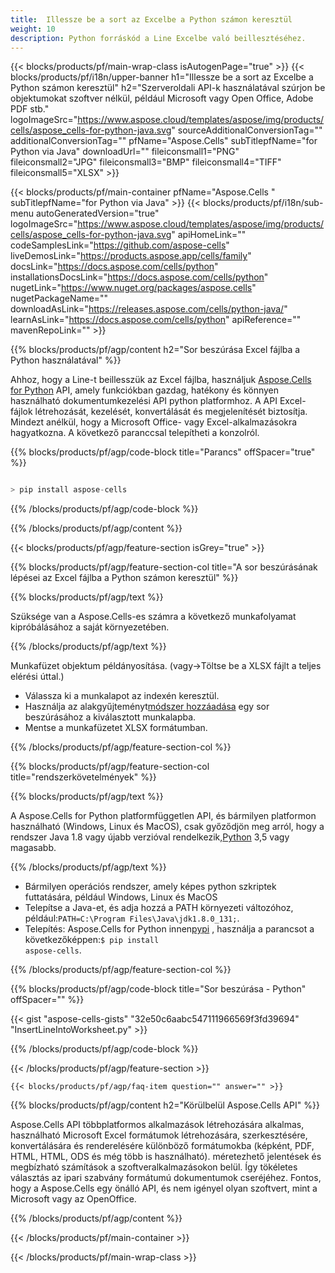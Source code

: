 ```yaml
---
title:  Illessze be a sort az Excelbe a Python számon keresztül
weight: 10
description: Python forráskód a Line Excelbe való beillesztéséhez.
---
```

{{< blocks/products/pf/main-wrap-class isAutogenPage="true" >}}
{{< blocks/products/pf/i18n/upper-banner h1="Illessze be a sort az Excelbe a Python számon keresztül" h2="Szerveroldali API-k használatával szúrjon be objektumokat szoftver nélkül, például Microsoft vagy Open Office, Adobe PDF stb." logoImageSrc="https://www.aspose.cloud/templates/aspose/img/products/cells/aspose_cells-for-python-java.svg" sourceAdditionalConversionTag="" additionalConversionTag="" pfName="Aspose.Cells" subTitlepfName="for Python via Java" downloadUrl="" fileiconsmall1="PNG" fileiconsmall2="JPG" fileiconsmall3="BMP" fileiconsmall4="TIFF" fileiconsmall5="XLSX" >}}

{{< blocks/products/pf/main-container pfName="Aspose.Cells " subTitlepfName="for Python via Java" >}}
{{< blocks/products/pf/i18n/sub-menu autoGeneratedVersion="true" logoImageSrc="https://www.aspose.cloud/templates/aspose/img/products/cells/aspose_cells-for-python-java.svg" apiHomeLink="" codeSamplesLink="https://github.com/aspose-cells" liveDemosLink="https://products.aspose.app/cells/family" docsLink="https://docs.aspose.com/cells/python" installationsDocsLink="https://docs.aspose.com/cells/python" nugetLink="https://www.nuget.org/packages/aspose.cells" nugetPackageName="" downloadAsLink="https://releases.aspose.com/cells/python-java/" learnAsLink="https://docs.aspose.com/cells/python" apiReference="" mavenRepoLink="" >}}

{{% blocks/products/pf/agp/content h2="Sor beszúrása Excel fájlba a Python használatával" %}}

 Ahhoz, hogy a Line-t beillesszük az Excel fájlba, használjuk
 [Aspose.Cells for Python](https://pypi.org/project/aspose-cells/) 
 API, amely funkciókban gazdag, hatékony és könnyen használható dokumentumkezelési API python platformhoz. A API Excel-fájlok létrehozását, kezelését, konvertálását és megjelenítését biztosítja. Mindezt anélkül, hogy a Microsoft Office- vagy Excel-alkalmazásokra hagyatkozna. A következő paranccsal telepítheti a konzolról.

{{% blocks/products/pf/agp/code-block title="Parancs" offSpacer="true" %}}

```cs

> pip install aspose-cells

```

{{% /blocks/products/pf/agp/code-block %}}

{{% /blocks/products/pf/agp/content %}}

{{< blocks/products/pf/agp/feature-section isGrey="true" >}}

{{% blocks/products/pf/agp/feature-section-col title="A sor beszúrásának lépései az Excel fájlba a Python számon keresztül" %}}

{{% blocks/products/pf/agp/text %}}

Szüksége van a Aspose.Cells-es számra a következő munkafolyamat kipróbálásához a saját környezetében.

{{% /blocks/products/pf/agp/text %}}

Munkafüzet objektum példányosítása. (vagy->Töltse be a XLSX fájlt a teljes elérési úttal.)
+ Válassza ki a munkalapot az indexén keresztül.
 + Használja az alakgyűjteményt[módszer hozzáadása](https://reference.aspose.com/cells/java/com.aspose.cells/shapecollection#addLine(int,%20int,%20int,%20int,%20int,%20int)) egy sor beszúrásához a kiválasztott munkalapba.
+ Mentse a munkafüzetet XLSX formátumban.

{{% /blocks/products/pf/agp/feature-section-col %}}

{{% blocks/products/pf/agp/feature-section-col title="rendszerkövetelmények" %}}

{{% blocks/products/pf/agp/text %}}

 A Aspose.Cells for Python platformfüggetlen API, és bármilyen platformon használható (Windows, Linux és MacOS), csak győződjön meg arról, hogy a rendszer Java 1.8 vagy újabb verzióval rendelkezik,[Python](https://www.python.org/downloads/) 3,5 vagy magasabb.
 
{{% /blocks/products/pf/agp/text %}}

-  Bármilyen operációs rendszer, amely képes python szkriptek futtatására, például Windows, Linux és MacOS
-  Telepítse a Java-et, és adja hozzá a PATH környezeti változóhoz, például:<code>PATH=C:\Program Files\Java\jdk1.8.0_131;</code>.
-  Telepítés: Aspose.Cells for Python innen<a href="https://pypi.org/project/aspose-cells/">pypi</a> , használja a parancsot a következőképpen:<code>$ pip install aspose-cells</code>.

{{% /blocks/products/pf/agp/feature-section-col %}}

{{% blocks/products/pf/agp/code-block title="Sor beszúrása - Python" offSpacer="" %}}

{{< gist "aspose-cells-gists" "32e50c6aabc547111966569f3fd39694" "InsertLineIntoWorksheet.py" >}}

{{% /blocks/products/pf/agp/code-block %}}

{{< /blocks/products/pf/agp/feature-section >}}

    {{< blocks/products/pf/agp/faq-item question="" answer="" >}}
 

<!-- aboutfile Starts -->

{{% blocks/products/pf/agp/content h2="Körülbelül Aspose.Cells API" %}}

Aspose.Cells API többplatformos alkalmazások létrehozására alkalmas, használható Microsoft Excel formátumok létrehozására, szerkesztésére, konvertálására és renderelésére különböző formátumokba (képként, PDF, HTML, HTML, ODS és még több is használható). méretezhető jelentések és megbízható számítások a szoftveralkalmazásokon belül. Így tökéletes választás az ipari szabvány formátumú dokumentumok cseréjéhez. Fontos, hogy a Aspose.Cells egy önálló API, és nem igényel olyan szoftvert, mint a Microsoft vagy az OpenOffice.

{{% /blocks/products/pf/agp/content %}}



<!-- aboutfile Ends -->
<!--
{{< blocks/products/pf/agp/other-supported-section title="Other Supported Splitting Formats" subTitle="Using C#, One can also split large file into chunks of many other file formats including." >}}

{{< blocks/products/pf/agp/other-supported-section-item href="https://products.aspose.com/cells/net/splitter/ods/" name="ODS" description="OpenDocument Spreadsheet File" >}}
{{< blocks/products/pf/agp/other-supported-section-item href="https://products.aspose.com/cells/net/splitter/xls/" name="XLS" description="Excel Binary Format" >}}
{{< blocks/products/pf/agp/other-supported-section-item href="https://products.aspose.com/cells/net/splitter/xlsb/" name="XLSB" description="Binary Excel Workbook File" >}}
{{< blocks/products/pf/agp/other-supported-section-item href="https://products.aspose.com/cells/net/splitter/xlsm/" name="XLSM" description="Spreasheet File" >}}

{{< /blocks/products/pf/agp/other-supported-section >}}

-->

{{< /blocks/products/pf/main-container >}}
    
{{< /blocks/products/pf/main-wrap-class >}}
